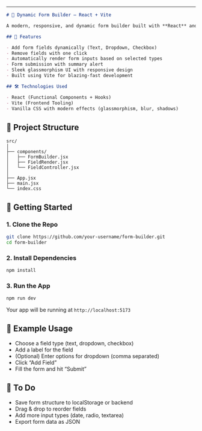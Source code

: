
---

```markdown
# 🧩 Dynamic Form Builder – React + Vite

A modern, responsive, and dynamic form builder built with **React** and **Vite**. This app lets users add, configure, and render form fields on the fly with live interactivity. Perfect for rapid form prototyping or learning dynamic UI techniques!

## 🚀 Features

- Add form fields dynamically (Text, Dropdown, Checkbox)
- Remove fields with one click
- Automatically render form inputs based on selected types
- Form submission with summary alert
- Sleek glassmorphism UI with responsive design
- Built using Vite for blazing-fast development

## 🛠 Technologies Used

- React (Functional Components + Hooks)
- Vite (Frontend Tooling)
- Vanilla CSS with modern effects (glassmorphism, blur, shadows)

```

## 📂 Project Structure

```
src/
│
├── components/
│   ├── FormBuilder.jsx
│   ├── FieldRender.jsx
│   └── FieldController.jsx
│
├── App.jsx
├── main.jsx
└── index.css
```

## 🧪 Getting Started

### 1. Clone the Repo

```sh
git clone https://github.com/your-username/form-builder.git
cd form-builder
```

### 2. Install Dependencies

```bash
npm install
```

### 3. Run the App

```bash
npm run dev
```

Your app will be running at `http://localhost:5173`

## 🧾 Example Usage

- Choose a field type (text, dropdown, checkbox)
- Add a label for the field
- (Optional) Enter options for dropdown (comma separated)
- Click “Add Field”
- Fill the form and hit “Submit”

## 🧹 To Do

- Save form structure to localStorage or backend
- Drag & drop to reorder fields
- Add more input types (date, radio, textarea)
- Export form data as JSON


